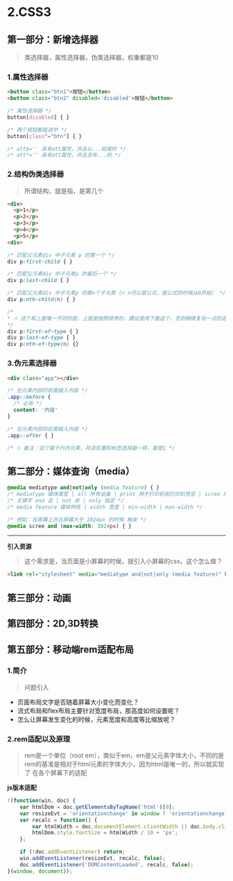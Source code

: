 # 2.CSS3

## 第一部分：新增选择器

> 类选择器，属性选择器，伪类选择器，权重都是10

### 1.属性选择器

```html
<button class="btn1">按钮</button>
<button class="btn2" disabled='disabled'>按钮</button>
```

```css
/* 属性选择器 */
button[disabled] { }

/* 两个按钮都能选中 */
button[class^="btn"] { }

/* att$='' 具有att属性，并且以...结尾的 */
/* att*='' 具有att属性，并且含有...的 */
```

### 2.结构伪类选择器

> 所谓结构，就是指，是第几个

```html
<div>
  <p>1</p>
  <p>2</p>
  <p>3</p>
  <p>4</p>
  <p>5</p>
<div>
```

```css
/* 匹配父元素div 中子元素 p 的第一个 */
div p:first-child { }

/* 匹配父元素div 中子元素p 的最后一个 */
div p:last-child { }

/* 匹配父元素div 中子元素p 的第n个子元素（🔥 n可以是公式，是公式的时候从0开始） */
div p:nth-child(n) { }

/*  
* 🔥 这个和上面唯一不同的是，上面是按照顺序的，建议使用下面这个，否则稍微复杂一点的选择就做不了
*/
div p:first-of-type { }
div p:last-of-type { }
div p:nth-of-type(n) {}

```


### 3.伪元素选择器

```html
<div class="app"></div>
```

```css
/* 在元素内部的前面插入内容 */
.app::before {
  /* 必有 */
  content: '内容'
}

/* 在元素内部的后面插入内容 */
.app::after { }

/* 🔥 备注：这个属于行内元素，并且权重和标签选择器一样，都是1 */
```

## 第二部分：媒体查询（media）

```css
@media mediatype and|not|only (media feature) { }
/* mediatype 媒体类型 | all 所有设备 | print 用于打印机和打印机预览 | scree 用于电脑屏幕，平板，手机等 */
/* 关键字 and 且 | not 非 | only 指定 */
/* media feature 媒体特性 | width 宽度 | min-width | max-width */

/* 例如：在屏幕上并且屏幕大于 1024px 的时候 触发 */
@media scree and (max-width: 1024px) { }

```
---

**引入资源**

> 这个需求是，当页面是小屏幕的时候，就引入小屏幕的css，这个怎么做？

```html
<link rel="stylesheet" media="mediatype and|not|only (media feature)" href="xxx.css"></link>
```

## 第三部分：动画

## 第四部分：2D,3D转换

## 第五部分：移动端rem适配布局

### 1.简介

> 问题引入

- 页面布局文字是否随着屏幕大小变化而变化？
- 流式布局和flex布局主要针对宽度布局，那高度如何设置呢？
- 怎么让屏幕发生变化的时候，元素宽度和高度等比缩放呢？

### 2.rem适配以及原理

> rem是一个单位（root em），类似于em，em是父元素字体大小，不同的是rem的基准是相对于html元素的字体大小，因为html是唯一的，所以就实现了 在各个屏幕下的适配

**js版本适配**

```js
!(function(win, doc) {
    var htmlDom = doc.getElementsByTagName('html')[0];
    var resizeEvt = 'orientationchange' in window ? 'orientationchange' : 'resize';
    var recalc = function() {
        var htmlWidth = doc.documentElement.clientWidth || doc.body.clientWidth;
        htmlDom.style.fontSize = htmlWidth / 10 + 'px';
    };

    if (!doc.addEventListener) return;
    win.addEventListener(resizeEvt, recalc, false);
    doc.addEventListener('DOMContentLoaded', recalc, false);
}(window, document));
```

